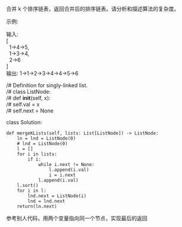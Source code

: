合并 k 个排序链表，返回合并后的排序链表。请分析和描述算法的复杂度。

示例:

输入:  
[  
  1->4->5,  
  1->3->4,  
  2->6  
]  
输出: 1->1->2->3->4->4->5->6  

/# Definition for singly-linked list.  
/# class ListNode:  
/#     def __init__(self, x):  
/#         self.val = x  
/#         self.next = None  

class Solution:

    def mergeKLists(self, lists: List[ListNode]) -> ListNode:
        ln = lnd = ListNode(0)
        # lnd = ListNode(0)
        l = []
        for i in lists:
            if i:
                while i.next != None:
                    l.append(i.val)
                    i = i.next
                l.append(i.val)
        l.sort()
        for i in l:
            lnd.next = ListNode(i)
            lnd = lnd.next
        return(ln.next)

参考别人代码，用两个变量指向同一个节点，实现最后的返回

